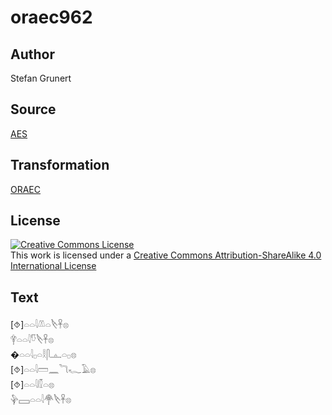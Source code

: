 # oraec962

## Author

Stefan Grunert

## Source

[AES](https://github.com/simondschweitzer/aes)

## Transformation

[ORAEC](https://oraec.github.io/)

## License

<a rel="license" href="http://creativecommons.org/licenses/by-sa/4.0/"><img alt="Creative Commons License" style="border-width:0" src="https://i.creativecommons.org/l/by-sa/4.0/88x31.png" /></a><br />This work is licensed under a <a rel="license" href="http://creativecommons.org/licenses/by-sa/4.0/">Creative Commons Attribution-ShareAlike 4.0 International License</a>

## Text

[⯑]𓏏𓏏𓇋𓌨𓏏𓌸𓋹𓊖<br>
𓋁𓏏𓏏𓇋𓎸𓌸𓋹𓊖<br>
�𓏏𓏏𓇋𓊪𓏏𓎛𓋴𓊵𓏏𓊪𓊖<br>
[⯑]𓏏𓏏𓇋𓏠𓈖𓆓𓆑𓄿𓊖<br>
[⯑]𓏏𓏏𓇋𓏁𓏏𓊖<br>
𓊿𓈙𓏏𓏏𓇋𓋇𓌸𓋹𓊖<br>
